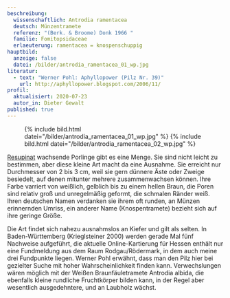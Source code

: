 ```yaml
---
beschreibung:
  wissenschaftlich: Antrodia ramentacea
  deutsch: Münzentramete
  referenz: "(Berk. & Broome) Donk 1966 "
  familie: Fomitopsidaceae
  erlaeuterung: ramentacea = knospenschuppig
hauptbild:
  anzeige: false
  datei: /bilder/antrodia_ramentacea_01_wp.jpg
literatur:
  - text: "Werner Pohl: Aphyllopower (Pilz Nr. 39)"
    url: http://aphyllopower.blogspot.com/2006/11/
profil:
  aktualisiert: 2020-07-23
  autor_in: Dieter Gewalt
published: true
---
```


<div class="figure">
  <figure class="standard">
    <div class="bilder">
      {% include bild.html datei="/bilder/antrodia_ramentacea_01_wp.jpg" %}
      {% include bild.html datei="/bilder/antrodia_ramentacea_02_wp.jpg" %}
    </div>
  </figure>
</div>

[Resupinat](resupinat "Glossar") wachsende Porlinge gibt es eine Menge. Sie sind nicht leicht zu bestimmen, aber diese kleine Art macht da eine Ausnahme. Sie erreicht nur Durchmesser von 2 bis 3 cm, weil sie gern dünnere Äste oder Zweige besiedelt, auf denen mitunter mehrere zusammenwachsen können. Ihre Farbe varriert von weißlich, gelblich bis zu einem hellen Braun, die Poren sind relativ groß und unregelmäßig geformt, die schmalen Ränder weiß. Ihren deutschen Namen verdanken sie ihrem oft runden, an Münzen erinnernden Umriss, ein anderer Name (Knospentramete) bezieht sich auf ihre geringe Größe.

Die Art findet sich nahezu ausnahmslos an Kiefer und gilt als selten. In Baden-Württemberg (Krieglsteiner 2000) werden gerade Mal fünf Nachweise aufgeführt, die aktuelle Online-Kartierung für Hessen enthält nur eine Fundmeldung aus dem Raum Rodgau/Rödermark, in dem auch meine drei Fundpunkte liegen. Werner Pohl erwähnt, dass man den Pilz hier bei gezielter Suche mit hoher Wahrscheinlichkeit finden kann. Verwechslungen wären möglich mit der Weißen Braunfäuletramete Antrodia albida, die ebenfalls kleine rundliche Fruchtkörper bilden kann, in der Regel aber wesentlich ausgedehntere, und an Laubholz wächst.
